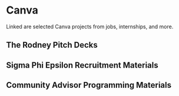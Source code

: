 # Canva
Linked are selected Canva projects from jobs, internships, and more.

## The Rodney Pitch Decks

## Sigma Phi Epsilon Recruitment Materials

## Community Advisor Programming Materials
